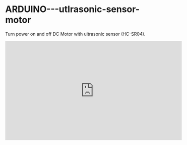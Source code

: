 # ARDUINO---utlrasonic-sensor-motor
Turn power on and off DC Motor with ultrasonic sensor (HC-SR04).

<iframe width="560" height="315" src="https://www.youtube.com/embed/5cg7biGYKMY" frameborder="0" allow="accelerometer; autoplay; encrypted-media; gyroscope; picture-in-picture" allowfullscreen></iframe>
